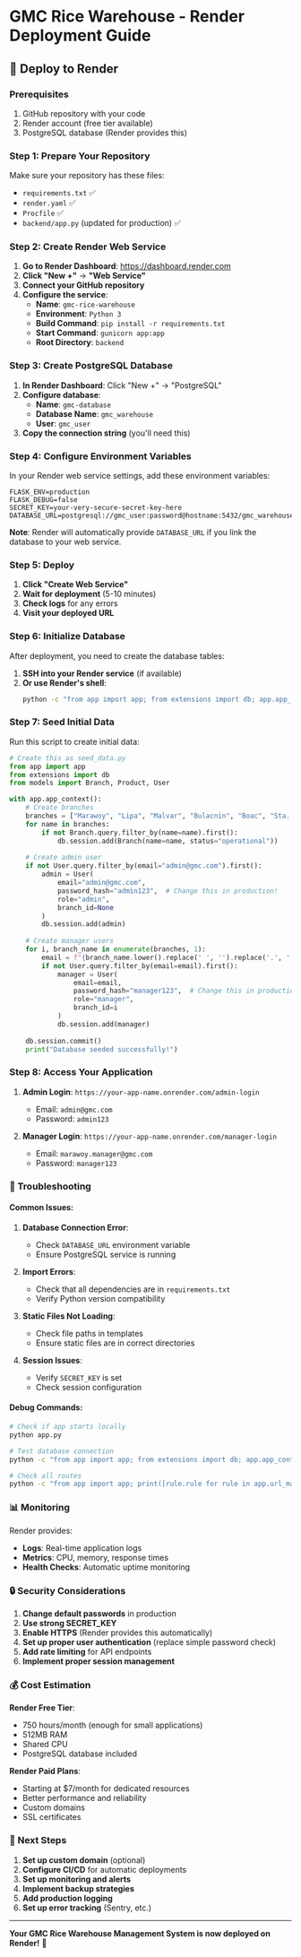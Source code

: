 # GMC Rice Warehouse - Render Deployment Guide

## 🚀 Deploy to Render

### Prerequisites
1. GitHub repository with your code
2. Render account (free tier available)
3. PostgreSQL database (Render provides this)

### Step 1: Prepare Your Repository

Make sure your repository has these files:
- `requirements.txt` ✅
- `render.yaml` ✅
- `Procfile` ✅
- `backend/app.py` (updated for production) ✅

### Step 2: Create Render Web Service

1. **Go to Render Dashboard**: https://dashboard.render.com
2. **Click "New +"** → **"Web Service"**
3. **Connect your GitHub repository**
4. **Configure the service**:
   - **Name**: `gmc-rice-warehouse`
   - **Environment**: `Python 3`
   - **Build Command**: `pip install -r requirements.txt`
   - **Start Command**: `gunicorn app:app`
   - **Root Directory**: `backend`

### Step 3: Create PostgreSQL Database

1. **In Render Dashboard**: Click "New +" → "PostgreSQL"
2. **Configure database**:
   - **Name**: `gmc-database`
   - **Database Name**: `gmc_warehouse`
   - **User**: `gmc_user`
3. **Copy the connection string** (you'll need this)

### Step 4: Configure Environment Variables

In your Render web service settings, add these environment variables:

```
FLASK_ENV=production
FLASK_DEBUG=false
SECRET_KEY=your-very-secure-secret-key-here
DATABASE_URL=postgresql://gmc_user:password@hostname:5432/gmc_warehouse
```

**Note**: Render will automatically provide `DATABASE_URL` if you link the database to your web service.

### Step 5: Deploy

1. **Click "Create Web Service"**
2. **Wait for deployment** (5-10 minutes)
3. **Check logs** for any errors
4. **Visit your deployed URL**

### Step 6: Initialize Database

After deployment, you need to create the database tables:

1. **SSH into your Render service** (if available)
2. **Or use Render's shell**:
   ```bash
   python -c "from app import app; from extensions import db; app.app_context().push(); db.create_all()"
   ```

### Step 7: Seed Initial Data

Run this script to create initial data:

```python
# Create this as seed_data.py
from app import app
from extensions import db
from models import Branch, Product, User

with app.app_context():
    # Create branches
    branches = ["Marawoy", "Lipa", "Malvar", "Bulacnin", "Boac", "Sta. Cruz"]
    for name in branches:
        if not Branch.query.filter_by(name=name).first():
            db.session.add(Branch(name=name, status="operational"))
    
    # Create admin user
    if not User.query.filter_by(email="admin@gmc.com").first():
        admin = User(
            email="admin@gmc.com",
            password_hash="admin123",  # Change this in production!
            role="admin",
            branch_id=None
        )
        db.session.add(admin)
    
    # Create manager users
    for i, branch_name in enumerate(branches, 1):
        email = f"{branch_name.lower().replace(' ', '').replace('.', '')}.manager@gmc.com"
        if not User.query.filter_by(email=email).first():
            manager = User(
                email=email,
                password_hash="manager123",  # Change this in production!
                role="manager",
                branch_id=i
            )
            db.session.add(manager)
    
    db.session.commit()
    print("Database seeded successfully!")
```

### Step 8: Access Your Application

1. **Admin Login**: `https://your-app-name.onrender.com/admin-login`
   - Email: `admin@gmc.com`
   - Password: `admin123`

2. **Manager Login**: `https://your-app-name.onrender.com/manager-login`
   - Email: `marawoy.manager@gmc.com`
   - Password: `manager123`

### 🔧 Troubleshooting

#### Common Issues:

1. **Database Connection Error**:
   - Check `DATABASE_URL` environment variable
   - Ensure PostgreSQL service is running

2. **Import Errors**:
   - Check that all dependencies are in `requirements.txt`
   - Verify Python version compatibility

3. **Static Files Not Loading**:
   - Check file paths in templates
   - Ensure static files are in correct directories

4. **Session Issues**:
   - Verify `SECRET_KEY` is set
   - Check session configuration

#### Debug Commands:

```bash
# Check if app starts locally
python app.py

# Test database connection
python -c "from app import app; from extensions import db; app.app_context().push(); print('DB connected:', db.engine.url)"

# Check all routes
python -c "from app import app; print([rule.rule for rule in app.url_map.iter_rules()])"
```

### 📊 Monitoring

Render provides:
- **Logs**: Real-time application logs
- **Metrics**: CPU, memory, response times
- **Health Checks**: Automatic uptime monitoring

### 🔒 Security Considerations

1. **Change default passwords** in production
2. **Use strong SECRET_KEY**
3. **Enable HTTPS** (Render provides this automatically)
4. **Set up proper user authentication** (replace simple password check)
5. **Add rate limiting** for API endpoints
6. **Implement proper session management**

### 💰 Cost Estimation

**Render Free Tier**:
- 750 hours/month (enough for small applications)
- 512MB RAM
- Shared CPU
- PostgreSQL database included

**Render Paid Plans**:
- Starting at $7/month for dedicated resources
- Better performance and reliability
- Custom domains
- SSL certificates

### 🎯 Next Steps

1. **Set up custom domain** (optional)
2. **Configure CI/CD** for automatic deployments
3. **Set up monitoring and alerts**
4. **Implement backup strategies**
5. **Add production logging**
6. **Set up error tracking** (Sentry, etc.)

---

**Your GMC Rice Warehouse Management System is now deployed on Render!** 🎉
